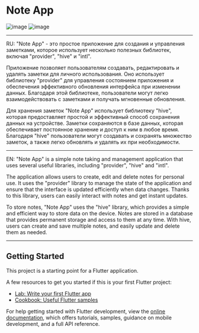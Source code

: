 # Note App
![image](https://github.com/TashM26/Note-App/assets/137183001/e29f8455-6f27-4e0f-a5eb-6e214587f2d8)
![image](https://github.com/TashM26/Note-App/assets/137183001/19a2c443-00e5-414a-aae8-815353e3c85f)

--------------------------------------------------------------------------------------------------------------------------------------------------------------------

RU: "Note App" - это простое приложение для создания и управления заметками, которое использует несколько полезных библиотек, включая "provider", "hive" и "intl".

Приложение позволяет пользователям создавать, редактировать и удалять заметки для личного использования. Оно использует библиотеку "provider" для управления состоянием приложения и обеспечения эффективного обновления интерфейса при изменении данных. Благодаря этой библиотеке, пользователи могут легко взаимодействовать с заметками и получать мгновенные обновления.

Для хранения заметок "Note App" использует библиотеку "hive", которая предоставляет простой и эффективный способ сохранения данных на устройстве. Заметки сохраняются в базе данных, которая обеспечивает постоянное хранение и доступ к ним в любое время. Благодаря "hive" пользователи могут создавать и сохранять множество заметок, а также легко обновлять и удалять их при необходимости.

--------------------------------------------------------------------------------------------------------------------------------------------------------------------

EN: "Note App" is a simple note taking and management application that uses several useful libraries, including "provider", "hive" and "intl".

The application allows users to create, edit and delete notes for personal use. It uses the "provider" library to manage the state of the application and ensure that the interface is updated efficiently when data changes. Thanks to this library, users can easily interact with notes and get instant updates.

To store notes, "Note App" uses the "hive" library, which provides a simple and efficient way to store data on the device. Notes are stored in a database that provides permanent storage and access to them at any time. With hive, users can create and save multiple notes, and easily update and delete them as needed.

--------------------------------------------------------------------------------------------------------------------------------------------------------------------

## Getting Started

This project is a starting point for a Flutter application.

A few resources to get you started if this is your first Flutter project:

- [Lab: Write your first Flutter app](https://docs.flutter.dev/get-started/codelab)
- [Cookbook: Useful Flutter samples](https://docs.flutter.dev/cookbook)

For help getting started with Flutter development, view the
[online documentation](https://docs.flutter.dev/), which offers tutorials,
samples, guidance on mobile development, and a full API reference.
